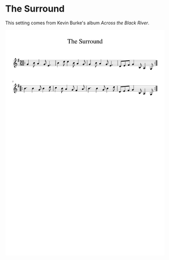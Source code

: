 # The Surround

This setting comes from Kevin Burke's album _Across the Black River_.

![The Surround](The_Surround-1.png)